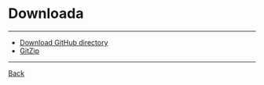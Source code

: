 # Downloada

---

- [Download GitHub directory](https://download-directory.github.io/)
- [GitZip](https://kinolien.github.io/gitzip/)

---

[Back](./../readme.md)
